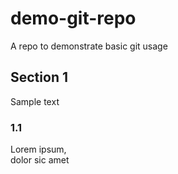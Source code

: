 # demo-git-repo
A repo to demonstrate basic git usage

## Section 1
Sample text

### 1.1
Lorem ipsum,  
dolor sic amet
